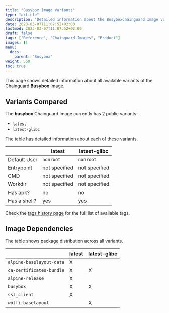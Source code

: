 ```yaml
---
title: "Busybox Image Variants"
type: "article"
description: "Detailed information about the BusyboxChainguard Image variants"
date: 2023-03-07T11:07:52+02:00
lastmod: 2023-03-07T11:07:52+02:00
draft: false
tags: ["Reference", "Chainguard Images", "Product"]
images: []
menu:
  docs:
    parent: "Busybox"
weight: 550
toc: true
---
```


This page shows detailed information about all available variants of the Chainguard **Busybox** Image.

## Variants Compared
The **busybox** Chainguard Image currently has 2 public variants: 

- `latest`
- `latest-glibc`

The table has detailed information about each of these variants.

|              | latest        | latest-glibc  |
|--------------|---------------|---------------|
| Default User | `nonroot`     | `nonroot`     |
| Entrypoint   | not specified | not specified |
| CMD          | not specified | not specified |
| Workdir      | not specified | not specified |
| Has apk?     | no            | no            |
| Has a shell? | yes           | yes           |

Check the [tags history page](/chainguard/chainguard-images/reference/busybox/tags_history/) for the full list of available tags.
## Image Dependencies
The table shows package distribution across all variants.

|                          | latest | latest-glibc |
|--------------------------|--------|--------------|
| `alpine-baselayout-data` | X      |              |
| `ca-certificates-bundle` | X      | X            |
| `alpine-release`         | X      |              |
| `busybox`                | X      | X            |
| `ssl_client`             | X      |              |
| `wolfi-baselayout`       |        | X            |
